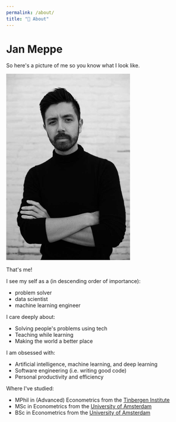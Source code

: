 ```yaml
---
permalink: /about/
title: "👨 About"
---
```


# Jan Meppe

So here's a picture of me so you know what I look like.

<img src="/assets/images/bio-photo2.jpg" style="max-height: 500px">

That's me!

I see my self as a (in descending order of importance):
- problem solver
- data scientist
- machine learning engineer

I care deeply about:
- Solving people's problems using tech
- Teaching while learning
- Making the world a better place

I am obsessed with:
- Artificial intelligence, machine learning, and deep learning
- Software engineering (i.e. writing good code)
- Personal productivity and efficiency

Where I've studied:
- MPhil in (Advanced) Econometrics from the [Tinbergen Institute](https://www.tinbergen.nl/home)
- MSc in Econometrics from the [University of Amsterdam](https://www.uva.nl/en)
- BSc in Econometrics from the [University of Amsterdam](https://www.uva.nl/en)
